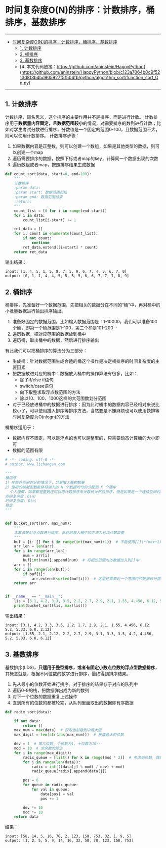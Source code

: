 # 时间复杂度O(N)的排序：计数排序，桶排序，基数排序
---

* [时间复杂度O(N)的排序：计数排序，桶排序，基数排序](#时间复杂度on的排序计数排序桶排序基数排序)
	* [1. 计数排序](#1-计数排序)
	* [2. 桶排序](#2-桶排序)
	* [3. 基数排序](#3-基数排序)
	* [4. 本文代码链接：https://github.com/aninstein/HappyPython](https://github.com/aninstein/HappyPython/blob/c123a7064b0c9f5213d8f3b4bd905927f5f504fb/python/algorithm_sort/function_sort_On.py)
---
## 1. 计数排序
计数排序，顾名思义，这个排序的主要作用并不是排序，而是进行计数。
计数排序用于**数据量内容固定，且数据范围较小**的情况，对需要排序的数列进行计数；比如对学生考试分数进行排序，分数值是一个固定的范围0-100，且数据范围不大，则可以使用计数排序。
计数排序步骤：
1. 如果数据内容是正整数，则可以创建一个数组，如果是其他类型的数据，则可以创建一个map
2. 遍历需要排序的数据，按照下标或者map的key，计算同一个数据出现的次数
3. 遍历数组或者map，按照排序结果生成数据

```python
def count_sort(data, start=0, end=100):
    """
    计数排序
    :param data:
    :param start: 数据范围起始
    :param end: 数据范围结束
    :return:
    """
    count_list = [0 for i in range(end-start)]
    for i in data:
        count_list[i-start] += 1

    ret_data = []
    for i, count in enumerate(count_list):
        if not count:
            continue
        ret_data.extend([i+start] * count)
    return ret_data
```
输出结果：
```linux
input: [1, 4, 5, 1, 5, 8, 7, 5, 9, 6, 7, 4, 5, 6, 7, 0]
output: [0, 1, 1, 4, 4, 5, 5, 5, 5, 6, 6, 7, 7, 7, 8, 9]
```

## 2. 桶排序
桶排序，先准备好一个数据范围，先把相关的数据分在不同的“桶”中，再对桶中的小批量数据进行输出排序输出。
1. 准备好固定的数据范围，比如输入数据范围是：1-10000，我们可以准备100个桶，即第一个桶范围是1-100，第二个桶是101-200···
2. 遍历数据，把对应范围的数据放到桶中
3. 遍历桶，取出桶中的数据，然后进行排序输出

有此我们可以把桶排序的算法分为三部分：
- 生成桶：针对数据范围生成合适的桶这个操作是决定桶排序的时间复杂度的主要因素
- 把数据放进对应的桶中：数据放入桶中的操作算法有很多，比如：
	- 除了if/else if语句
	- switch/case语句
	- 向下取整求取浮点数范围的方法
	- 除以10、100、1000这样的大范围数划分范围
- 对于已经放进桶中的数据进行排序：因为此时桶中的数据内容已经相对来说比较小了，可以使用插入排序等排序方法，当然要是不嫌麻烦也可以使用快排等时间复杂度为O(nlogn)的方法

桶排序适用于：
- 数据内容不固定，可以是浮点的也可以是整型的，只需要动态计算桶的大小即可
- 数据的范围有限
```python
# -*- coding: utf-8 -*-
# author: www.lichangan.com

"""
桶排序
1）在额外空间充足的情况下，尽量增大桶的数量
2）使用的映射函数能够将输入的 N 个数据均匀的分配到 K 个桶中
  个人理解，如果都是整数还可以用计数排序来计数统计然后排序，但是如果是一个连续空间内的排序，即统计的是一个浮点类型的数组成的数组，那么，就无法开辟一个对应的空间使其一一对应的存储。此时，我们需要新建一个带有存储范围的空间，来存储一定范围内的元素
空间复杂度：O(n)
时间复杂度: O(n)
稳定
"""


def bucket_sort(arr, max_num):
    """
    本算法是对浮点数进行排序，此处的放入桶中的方法为对浮点数取整
    """
    buf = {i: [] for i in range(int(max_num)+1)}  # 不能使用[[]]*(max+1)，这样新建的空间中各个[]是共享内存的
    arr_len = len(arr)
    for i in range(arr_len):
        num = arr[i]
        buf[int(num)].append(num)  # 将相应范围内的数据加入到[]中
    arr = []
    for i in range(len(buf)):
        if buf[i]:
            arr.extend(sorted(buf[i]))  # 这里还需要对一个范围内的数据进行排序，然后再进行输出
    return arr


if __name__ == "__main__":
    lis = [3.1, 4.2, 3.3, 3.5, 2.2, 2.7, 2.9, 2.1, 1.55, 4.456, 6.12, 5.2, 5.33, 6.0, 2.12]
    print(bucket_sort(lis, max(lis)))
```
输出结果：
```linux
input: [3.1, 4.2, 3.3, 3.5, 2.2, 2.7, 2.9, 2.1, 1.55, 4.456, 6.12, 5.2, 5.33, 6.0, 2.12]
output: [1.55, 2.1, 2.12, 2.2, 2.7, 2.9, 3.1, 3.3, 3.5, 4.2, 4.456, 5.2, 5.33, 6.0, 6.12]
```

## 3. 基数排序
基数排序(LDS)，**只适用于整型排序，或者有固定小数点位数的浮点型数据排序**，其概念就是，根据不同位数的数字进行排序，最终得到排序结果。
1. 先从最小的位数开始进行排序，对于排序的结果存于对应的队列中
2. 遍历0-9的栈，把数据弹出成为新的数列
3. 对下一个位数的数据重复上述操作
4. 直到所有的位数的都被轮完，从队列里面取出的数据即有序数据
```python
def radix_sort(data):

    if not data:
        return []
    max_num = max(data)  # 获取当前数列中最大值
    max_digit = len(str(abs(max_num)))  # 获取最大的位数

    dev = 1  # 第几位数，个位数为1，十位数为10···
    mod = 10  # 求余数的除法
    for i in range(max_digit):
        radix_queue = [list() for k in range(mod * 2)]  # 考虑到负数，我们用两倍队列
        for j in range(len(data)):
            radix = int(((data[j] % mod) / dev) + mod)
            radix_queue[radix].append(data[j])

        pos = 0
        for queue in radix_queue:
            for val in queue:
                data[pos] = val
                pos += 1

        dev *= 10
        mod *= 10
    return data
```
结果：
```linux
input: [58, 14, 5, 16, 78, 2, 123, 158, 753, 32, 1, 9, 5]
output: [1, 2, 5, 5, 9, 14, 16, 32, 58, 78, 123, 158, 753]
```
